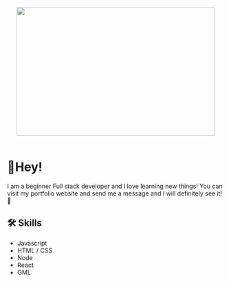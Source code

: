 <p align="center">

  <br>
  <br>
  
  <img width="460" height="300" src="[https://picsum.photos/460/300](https://user-images.githubusercontent.com/121200875/236353593-cd594548-72e4-4978-8777-c9dc645452a8.png)">

  <br>
  <br>

  # 👋Hey!

  I am a beginner Full stack developer and I love learning new things!
  You can visit my portfolio website and send me a message and I will definitely see it!  🥳

  ## 🛠 Skills
  * Javascript
  * HTML / CSS
  * Node
  * React
  * GML
  
  <br>
  <br>
  <br>
  <br>
  <br>
</p>
